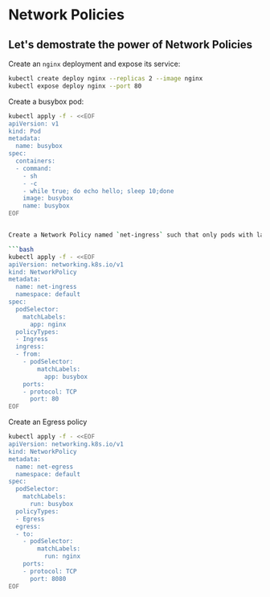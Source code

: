 # Network Policies

## Let's demostrate the power of Network Policies

Create an `nginx` deployment and expose its service:

```bash
kubectl create deploy nginx --replicas 2 --image nginx
kubectl expose deploy nginx --port 80
```

Create a busybox pod:

```bash
kubectl apply -f - <<EOF
apiVersion: v1
kind: Pod
metadata:
  name: busybox
spec:
  containers:
  - command:
    - sh
    - -c
    - while true; do echo hello; sleep 10;done
    image: busybox
    name: busybox
EOF


Create a Network Policy named `net-ingress` such that only pods with label app=busybox will be about to make request to these nginx pods on port 80 .

```bash
kubectl apply -f - <<EOF
apiVersion: networking.k8s.io/v1
kind: NetworkPolicy
metadata:
  name: net-ingress
  namespace: default
spec:
  podSelector:
    matchLabels:
      app: nginx
  policyTypes:
  - Ingress
  ingress:
  - from:
    - podSelector:
        matchLabels:
          app: busybox
    ports:
    - protocol: TCP
      port: 80
EOF
```

Create an Egress policy

```bash
kubectl apply -f - <<EOF
apiVersion: networking.k8s.io/v1
kind: NetworkPolicy
metadata:
  name: net-egress
  namespace: default
spec:
  podSelector:
    matchLabels:
      run: busybox
  policyTypes:
  - Egress
  egress:
  - to:
    - podSelector:
        matchLabels:
          run: nginx
    ports:
    - protocol: TCP
      port: 8080
EOF
```


